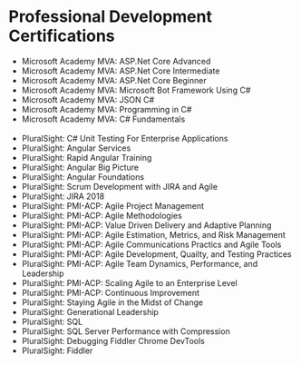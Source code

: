 # Professional Development Certifications</br>


* Microsoft Academy MVA: ASP.Net Core Advanced </br>
* Microsoft Academy MVA: ASP.Net Core Intermediate </br>
* Microsoft Academy MVA: ASP.Net Core Beginner </br>
* Microsoft Academy MVA: Microsoft Bot Framework Using C# </br>
* Microsoft Academy MVA: JSON C# </br>
* Microsoft Academy MVA: Programming in C# </br>
* Microsoft Academy MVA: C# Fundamentals </br></br>
* PluralSight: C# Unit Testing For Enterprise Applications </br>
* PluralSight: Angular Services </br>
* PluralSight: Rapid Angular Training </br>
* PluralSight: Angular Big Picture </br>
* PluralSight: Angular Foundations </br>
* PluralSight: Scrum Development with JIRA and Agile </br>
* PluralSight: JIRA 2018 </br>
* PluralSight: PMI-ACP: Agile Project Management </br>
* PluralSight: PMI-ACP: Agile Methodologies </br>
* PluralSight: PMI-ACP: Value Driven Delivery and Adaptive Planning </br>
* PluralSight: PMI-ACP: Agile Estimation, Metrics, and Risk Management</br>
* PluralSight: PMI-ACP: Agile Communications Practics and Agile Tools</br>
* PluralSight: PMI-ACP: Agile Development, Quailty, and Testing Practices</br>
* PluralSight: PMI-ACP: Agile Team Dynamics, Performance, and Leadership</br>
* PluralSight: PMI-ACP: Scaling Agile to an Enterprise Level</br>
* PluralSight: PMI-ACP: Continuous Improvement</br>
* PluralSight: Staying Agile in the Midst of Change </br>
* PluralSight: Generational Leadership </br>
* PluralSight: SQL </br>
* PluralSight: SQL Server Performance with Compression</br>
* PluralSight: Debugging Fiddler Chrome DevTools </br>
* PluralSight: Fiddler </br>

